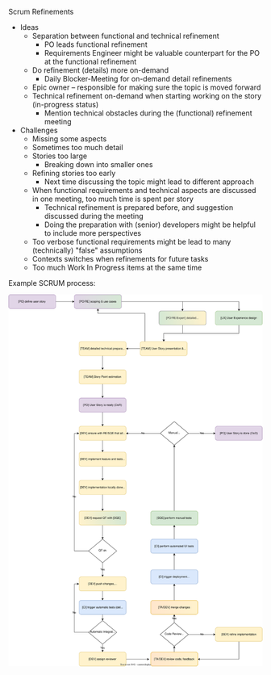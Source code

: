 Scrum Refinements

- Ideas
  - Separation between functional and technical refinement
    - PO leads functional refinement
    - Requirements Engineer might be valuable counterpart for the PO at the functional refinement
  - Do refinement (details) more on-demand
    - Daily Blocker-Meeting for on-demand detail refinements
  - Epic owner – responsible for making sure the topic is moved forward
  - Technical refinement on-demand when starting working on the story (in-progress status)
    - Mention technical obstacles during the (functional) refinement meeting
- Challenges
  - Missing some aspects
  - Sometimes too much detail
  - Stories too large
    - Breaking down into smaller ones
  - Refining stories too early
    - Next time discussing the topic might lead to different approach
  - When functional requirements and technical aspects are discussed in one meeting, too much time is spent per story
    - Technical refinement is prepared before, and suggestion discussed during the meeting
    - Doing the preparation with (senior) developers might be helpful to include more perspectives
  - Too verbose functional requirements might be lead to many (technically) "false" assumptions
  - Contexts switches when refinements for future tasks
  - Too much Work In Progress items at the same time


Example SCRUM process:

![Example SCRUM process](./Development%20and%20Test%20Process.drawio.svg)